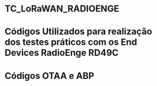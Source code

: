 # TC_LoRaWAN_RADIOENGE
# Códigos Utilizados para realização dos testes práticos com os End Devices RadioEnge RD49C
# Códigos OTAA e ABP
#
#
